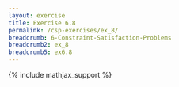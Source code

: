 ```yaml
---
layout: exercise
title: Exercise 6.8
permalink: /csp-exercises/ex_8/
breadcrumb: 6-Constraint-Satisfaction-Problems
breadcrumb2: ex_8
breadcrumb5: ex6.8
---
```


{% include mathjax_support %}

